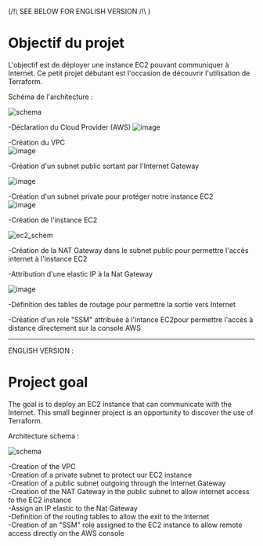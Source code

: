(/!\ SEE BELOW FOR ENGLISH VERSION /!\ )

# Objectif du projet #

L'objectif est de déployer une instance EC2 pouvant communiquer à Internet. Ce petit projet débutant est l'occasion de découvrir l'utilisation de Terraform.



Schéma de l'architecture :

![schema](https://user-images.githubusercontent.com/97849927/202782014-ed5c7e28-75c1-4486-9f5d-614715752fcf.png)

-Déclaration du Cloud Provider (AWS)
![image](https://user-images.githubusercontent.com/97849927/202905079-81198c45-7995-48bf-8973-7d6814c6497a.png)

-Création du VPC   
![image](https://user-images.githubusercontent.com/97849927/202808008-a884d700-8b75-412d-9543-5fd641c52c0e.png)

-Création d'un subnet public sortant par l'Internet Gateway  

![image](https://user-images.githubusercontent.com/97849927/202808119-a4702afe-9f7a-474c-bf8b-02614c88fa57.png)


-Création d'un subnet private pour protéger notre instance EC2  
![image](https://user-images.githubusercontent.com/97849927/202808068-c9fed2e0-5538-4186-9084-313ef5f9ddd7.png)

-Création de l'instance EC2

![ec2_schem](https://user-images.githubusercontent.com/97849927/202905014-49ca1fc9-3de9-4fdc-ba19-36cc575cffdc.jpg)


-Création de la NAT Gateway dans le subnet public pour permettre l'accès internet à l'instance EC2  


-Attribution d'une elastic IP à la Nat Gateway  

![image](https://user-images.githubusercontent.com/97849927/202808234-7faaceab-c439-449a-8bf8-7180d40f9f24.png)

-Définition des tables de routage pour permettre la sortie vers Internet  


-Création d'un role "SSM" attribuée à l'intance EC2pour permettre l'accès à distance directement sur la console AWS  


----------------------------------------------------------------------------------------------------------------------------------------------------

ENGLISH VERSION :

# Project goal #



The goal is to deploy an EC2 instance that can communicate with the Internet. This small beginner project is an opportunity to discover the use of Terraform.



Architecture schema :

![schema](https://user-images.githubusercontent.com/97849927/202782014-ed5c7e28-75c1-4486-9f5d-614715752fcf.png)


-Creation of the VPC   
-Creation of a private subnet to protect our EC2 instance  
-Creation of a public subnet outgoing through the Internet Gateway  
-Creation of the NAT Gateway in the public subnet to allow internet access to the EC2 instance  
-Assign an IP elastic to the Nat Gateway  
-Definition of the routing tables to allow the exit to the Internet  
-Creation of an "SSM" role assigned to the EC2 instance to allow remote access directly on the AWS console  


